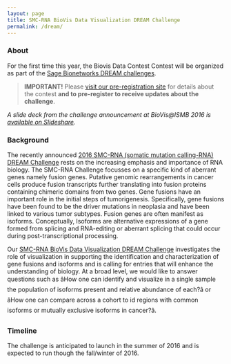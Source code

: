 ```yaml
---
layout: page
title: SMC-RNA BioVis Data Visualization DREAM Challenge
permalink: /dream/
---
```


### About
For the first time this year, the Biovis Data Contest Contest will be organized as part of the [Sage Bionetworks DREAM challenges](http://dreamchallenges.org/).

> __IMPORTANT!__ Please [visit our pre-registration site](https://www.synapse.org/#!Synapse:syn6828822/wiki/402099) for details about the contest __and to pre-register to receive updates about the challenge__.

_A slide deck from the challenge announcement at BioVis@ISMB 2016 is [available on Slideshare](http://www.slideshare.net/ngehlenborg/smcrna-biovis-data-visualization-dream-challenge-preview)._

### Background

The recently announced [2016 SMC-RNA (somatic mutation calling-RNA) DREAM Challenge](https://www.synapse.org/#!Synapse:syn2813589/wiki/) rests on the increasing emphasis and importance of RNA biology. The SMC-RNA Challenge focusses on a specific kind of aberrant genes namely fusion genes. Putative genomic rearrangements in cancer cells produce fusion transcripts further translating into fusion proteins containing chimeric domains from two genes. Gene fusions have an important role in the initial steps of tumorigenesis. Specifically, gene fusions have been found to be the driver mutations in neoplasia and have been linked to various tumor subtypes. Fusion genes are often manifest as isoforms. Conceptually, Isoforms are alternative expressions of a gene formed from splicing and RNA-editing or aberrant splicing that could occur during post-transcriptional processing.

Our [SMC-RNA BioVis Data Visualization DREAM Challenge](https://www.synapse.org/#!Synapse:syn6828822/wiki/402099) investigates the role of visualization in supporting the identification and characterization of gene fusions and isoforms and is calling for entries that will enhance the understanding of biology. At a broad level, we would like to answer questions such as âHow one can identify and visualize in a single sample the population of isoforms present and relative abundance of each?â or âHow one can compare across a cohort to id regions with common isoforms or mutually exclusive isoforms in cancer?â.

### Timeline

The challenge is anticipated to launch in the summer of 2016 and is expected to run though the fall/winter of 2016.
